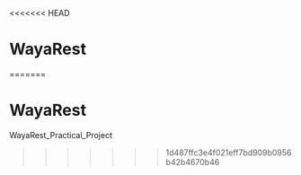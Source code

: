 <<<<<<< HEAD
# WayaRest
=======
# WayaRest
WayaRest_Practical_Project
>>>>>>> 1d487ffc3e4f021eff7bd909b0956b42b4670b46

